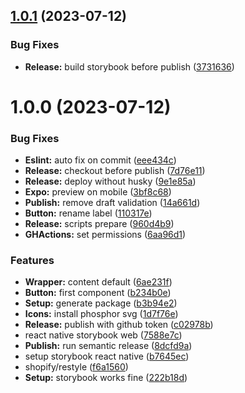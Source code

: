## [1.0.1](https://github.com/brunomacedo/sb-react-native-web/compare/v1.0.0...v1.0.1) (2023-07-12)


### Bug Fixes

* **Release:** build storybook before publish ([3731636](https://github.com/brunomacedo/sb-react-native-web/commit/373163675eab1960768e6dd3c3eb11c481e98ecd))

# 1.0.0 (2023-07-12)


### Bug Fixes

* **Eslint:** auto fix on commit ([eee434c](https://github.com/brunomacedo/sb-react-native-web/commit/eee434c08cef3ae4a61601182ff3f359836c4946))
* **Release:** checkout before publish ([7d76e11](https://github.com/brunomacedo/sb-react-native-web/commit/7d76e115f2de9a8795e3c7a1910f733b823c27a3))
* **Release:** deploy without husky ([9e1e85a](https://github.com/brunomacedo/sb-react-native-web/commit/9e1e85a9153fd46e0e7ef9dc3a4b6fa8e426c346))
* **Expo:** preview on mobile ([3bf8c68](https://github.com/brunomacedo/sb-react-native-web/commit/3bf8c684312591d4f11f4639602b43b17cddd310))
* **Publish:** remove draft validation ([14a661d](https://github.com/brunomacedo/sb-react-native-web/commit/14a661d0827cdca68041949b4be27162cc58e6f4))
* **Button:** rename label ([110317e](https://github.com/brunomacedo/sb-react-native-web/commit/110317e4a522ed7cb24c4b2ce1d5d22459700b9f))
* **Release:** scripts prepare ([960d4b9](https://github.com/brunomacedo/sb-react-native-web/commit/960d4b9ba0837eb991eab46da6ce9ffc2a71d383))
* **GHActions:** set permissions ([6aa96d1](https://github.com/brunomacedo/sb-react-native-web/commit/6aa96d1578748c315419fc279162943acd696f4e))


### Features

* **Wrapper:** content default ([6ae231f](https://github.com/brunomacedo/sb-react-native-web/commit/6ae231f19c5eeba25c4b5ca3d788f5d163508993))
* **Button:** first component ([b234b0e](https://github.com/brunomacedo/sb-react-native-web/commit/b234b0e615031a95978ee97584a67c0642d5fa47))
* **Setup:** generate package ([b3b94e2](https://github.com/brunomacedo/sb-react-native-web/commit/b3b94e2b876ec535d6d82a2a7ef84a63128c85d9))
* **Icons:** install phosphor svg ([1d7f76e](https://github.com/brunomacedo/sb-react-native-web/commit/1d7f76e61ef1eafc21952ee751165355a8b03621))
* **Release:** publish with github token ([c02978b](https://github.com/brunomacedo/sb-react-native-web/commit/c02978beeb78c687659659ffc3e87bda2871bf9c))
* react native storybook web ([7588e7c](https://github.com/brunomacedo/sb-react-native-web/commit/7588e7cbf492c9712da784fb544f4edecc2e2a70))
* **Publish:** run semantic release ([8dcfd9a](https://github.com/brunomacedo/sb-react-native-web/commit/8dcfd9af49c757138f072f6867519373daac62ab))
* setup storybook react native ([b7645ec](https://github.com/brunomacedo/sb-react-native-web/commit/b7645ecb0435f51adfb77338712a032152dce999))
* shopify/restyle ([f6a1560](https://github.com/brunomacedo/sb-react-native-web/commit/f6a1560df251d3d51a1ab0a92922fb398bcddccd))
* **Setup:** storybook works fine ([222b18d](https://github.com/brunomacedo/sb-react-native-web/commit/222b18d2140e430308774f2163196cf18a9625c7))
